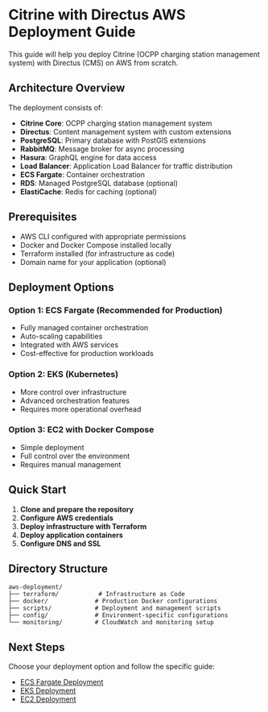 # Citrine with Directus AWS Deployment Guide

This guide will help you deploy Citrine (OCPP charging station management system) with Directus (CMS) on AWS from scratch.

## Architecture Overview

The deployment consists of:

- **Citrine Core**: OCPP charging station management system
- **Directus**: Content management system with custom extensions
- **PostgreSQL**: Primary database with PostGIS extensions
- **RabbitMQ**: Message broker for async processing
- **Hasura**: GraphQL engine for data access
- **Load Balancer**: Application Load Balancer for traffic distribution
- **ECS Fargate**: Container orchestration
- **RDS**: Managed PostgreSQL database (optional)
- **ElastiCache**: Redis for caching (optional)

## Prerequisites

- AWS CLI configured with appropriate permissions
- Docker and Docker Compose installed locally
- Terraform installed (for infrastructure as code)
- Domain name for your application (optional)

## Deployment Options

### Option 1: ECS Fargate (Recommended for Production)

- Fully managed container orchestration
- Auto-scaling capabilities
- Integrated with AWS services
- Cost-effective for production workloads

### Option 2: EKS (Kubernetes)

- More control over infrastructure
- Advanced orchestration features
- Requires more operational overhead

### Option 3: EC2 with Docker Compose

- Simple deployment
- Full control over the environment
- Requires manual management

## Quick Start

1. **Clone and prepare the repository**
2. **Configure AWS credentials**
3. **Deploy infrastructure with Terraform**
4. **Deploy application containers**
5. **Configure DNS and SSL**

## Directory Structure

```
aws-deployment/
├── terraform/           # Infrastructure as Code
├── docker/             # Production Docker configurations
├── scripts/            # Deployment and management scripts
├── config/             # Environment-specific configurations
└── monitoring/         # CloudWatch and monitoring setup
```

## Next Steps

Choose your deployment option and follow the specific guide:

- [ECS Fargate Deployment](./ecs-fargate/README.md)
- [EKS Deployment](./eks/README.md)
- [EC2 Deployment](./ec2/README.md)
